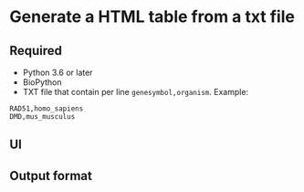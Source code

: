 # Generate a HTML table from a txt file

## Required
- Python 3.6 or later
- BioPython
- TXT file that contain per line `genesymbol,organism`. Example:
```
RAD51,homo_sapiens
DMD,mus_musculus
```

## UI



## Output format
